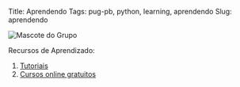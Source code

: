 Title: Aprendendo
Tags: pug-pb, python, learning, aprendendo
Slug: aprendendo

![Mascote do Grupo]({filename}/images/pug-pb.png)

Recursos de Aprendizado:

1. [Tutoriais]({filename}/tutoriais.md)
2. [Cursos online gratuitos]({filename}/cursos.md)
